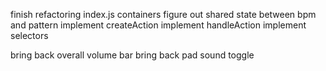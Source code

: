 finish refactoring index.js containers
figure out shared state between bpm and pattern
implement createAction
implement handleAction
implement selectors

bring back overall volume bar
bring back pad sound toggle
